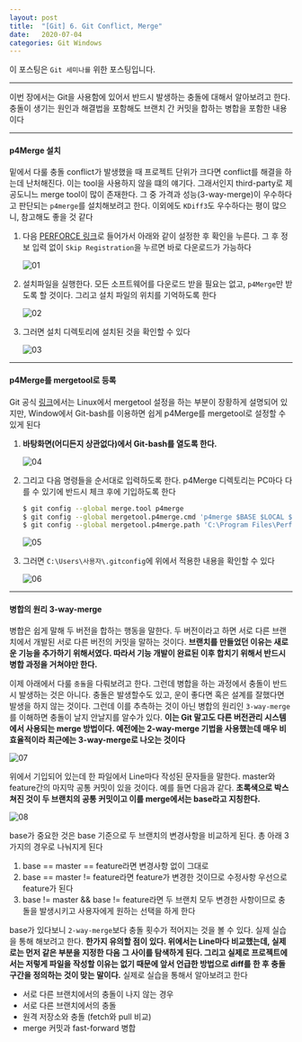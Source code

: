 ```yaml
---
layout: post
title:  "[Git] 6. Git Conflict, Merge"
date:   2020-07-04
categories: Git Windows
---
```


이 포스팅은 `Git 세미나를` 위한 포스팅입니다.

---

이번 장에서는 Git을 사용함에 있어서 반드시 발생하는 충돌에 대해서 알아보려고 한다. 충돌이 생기는 원인과 해결법을 포함해도 브랜치 간 커밋을 합하는 병합을 포함한 내용이다

---

#### p4Merge 설치

밑에서 다룰 충돌 conflict가 발생했을 때 프로젝트 단위가 크다면 conflict를 해결을 하는데 난처해진다. 이는 tool을 사용하지 않을 떄의 얘기다. 그래서인지 third-party로 제공도니느 merge tool이 많이 존재한다. 그 중 가격과 성능(3-way-merge)이 우수하다고 판단되는 `p4merge`를 설치해보려고 한다. 이외에도 `KDiff3`도 우수하다는 평이 많으니, 참고해도 좋을 것 같다

1. 다음 [PERFORCE 링크](https://www.perforce.com/downloads/visual-merge-tool)로 들어가서 아래와 같이 설정한 후 확인을 누른다. 그 후 정보 입력 없이 `Skip Registration`을 누르면 바로 다운로드가 가능하다

   ![01](https://drive.google.com/uc?id=1ooieGLcPDj1wNp_5tJGuJjfpcTWDZbsU)

2. 설치파일을 실행한다. 모든 소프트웨어를 다운로드 받을 필요는 없고, `p4Merge`만 받도록 할 것이다. 그리고 설치 파일의 위치를 기억하도록 한다

   ![02](https://drive.google.com/uc?id=1yPZC6dtlR6Gkr4D_W03DskOJ73SlBqif)

3. 그러면 설치 디렉토리에 설치된 것을 확인할 수 있다

   ![03](https://drive.google.com/uc?id=1GbZxrbxTcGm3ATlEEE-mvZt4Tyf8AQJP)

---

#### p4Merge를 mergetool로 등록

Git 공식 [링크]([https://git-scm.com/book/ko/v2/Git%EB%A7%9E%EC%B6%A4-Git-%EC%84%A4%EC%A0%95%ED%95%98%EA%B8%B0](https://git-scm.com/book/ko/v2/Git맞춤-Git-설정하기))에서는 Linux에서 mergetool 설정을 하는 부분이 장황하게 설명되어 있지만, Window에서 Git-bash를 이용하면 쉽게 p4Merge를 mergetool로 설정할 수 있게 된다

1. __바탕화면(어디든지 상관없다)에서 Git-bash를 열도록 한다.__

   ![04](https://drive.google.com/uc?id=1bNOG16gtSchbGXJDbN6Otz8moZfW2ZVz)

2. 그리고 다음 명령들을 순서대로 입력하도록 한다. p4Merge 디렉토리는 PC마다 다를 수 있기에 반드시 체크 후에 기입하도록 한다

   ```bash
   $ git config --global merge.tool p4merge
   $ git config --global mergetool.p4merge.cmd 'p4merge $BASE $LOCAL $REMOTE $MERGED'
   $ git config --global mergetool.p4merge.path 'C:\Program Files\Perforce\p4merge.exe'
   ```

   ![05](https://drive.google.com/uc?id=1rqJ3fHKKKSOWkbRKMxWW12hq10kiejGA)

3. 그러면 `C:\Users\사용자\.gitconfig`에 위에서 적용한 내용을 확인할 수 있다

   ![06](https://drive.google.com/uc?id=103Q1p09NDYsi8jkPJfStRXFFzA5A8yzR)

---

#### 병합의 원리 3-way-merge

병합은 쉽게 말해 두 버전을 합하는 행동을 말한다. 두 버전이라고 하면 서로 다른 브랜치에서 개발된 서로 다른 버전의 커밋을 말하는 것이다. __브랜치를 만들었던 이유는 새로운 기능을 추가하기 위해서였다. 따라서 기능 개발이 완료된 이후 합치기 위해서 반드시 병합 과정을 거쳐야만 한다.__

이제 아래에서 다룰 `충돌`을 다뤄보려고 한다. 그런데 병합을 하는 과정에서 충돌이 반드시 발생하는 것은 아니다. 충돌은 발생할수도 있고, 운이 좋다면 혹은 설계를 잘했다면 발생을 하지 않는 것이다. 그런데 이를 추측하는 것이 아닌 병합의 원리인 `3-way-merge`를 이해하면 충돌이 날지 안날지를 알수가 있다. __이는 Git 말고도 다른 버전관리 시스템에서 사용되는 merge 방법이다. 예전에는 2-way-merge 기법을 사용했는데 매우 비효율적이라 최근에는 3-way-merge로 나오는 것이다__

![07](https://drive.google.com/uc?id=1JvPYRlbF77EVPf7QB1_h9nj5Y6uGr7H1)

위에서 기입되어 있는데 한 파일에서 Line마다 작성된 문자들을 말한다. master와 feature간의 마지막 공통 커밋이 있을 것이다. 예를 들면 다음과 같다. __초록색으로 박스쳐진 것이 두 브랜치의 공통 커밋이고 이를 merge에서는 base라고 지칭한다.__

![08](https://drive.google.com/uc?id=13HHQwQ9yk_COk8Xe_PwUosNSZif0mGSd)

base가 중요한 것은 base 기준으로 두 브랜치의 변경사항을 비교하게 된다. 총 아래 3가지의 경우로 나눠지게 된다

1. base == master == feature라면 변경사항 없이 그대로
2. base == master != feature라면 feature가 변경한 것이므로 수정사항 우선으로 feature가 된다
3. base != master &&  base != feature라면 두 브랜치 모두 변경한 사항이므로 충돌을 발생시키고 사용자에게 원하는 선택을 하게 한다

base가 있다보니 `2-way-merge`보다 충돌 횟수가 적어지는 것을 볼 수 있다. 실제 실습을 통해 해보려고 한다. __한가지 유의할 점이 있다. 위에서는 Line마다 비교했는데, 실제로는 먼저 같은 부분을 지정한 다음 그 사이를 탐색하게 된다. 그리고 실제로 프로젝트에서는 저렇게 파일을 작성할 이유는 없기 때문에 앞서 언급한 방법으로 diff를 한 후 충돌 구간을 정의하는 것이 맞는 말이다.__ 실제로 실습을 통해서 알아보려고 한다

* 서로 다른 브랜치에서의 충돌이 나지 않는 경우
* 서로 다른 브랜치에서의 충돌
* 원격 저장소와 충돌 (fetch와 pull 비교)
* merge 커밋과 fast-forward 병합